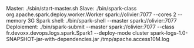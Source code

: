 
Master: ./sbin/start-master.sh
Slave: ./bin/spark-class org.apache.spark.deploy.worker.Worker spark://olivier:7077 --cores 2 --memory 3G
Spark shell: ./bin/spark-shell --master spark://olivier:7077
Deploiement: ./bin/spark-submit --master spark://olivier:7077 --class fr.devoxx.devops.logs.spark.Spark1 --deploy-mode cluster spark-logs-1.0-SNAPSHOT-jar-with-dependencies.jar /tmp/apache.access10M.log
